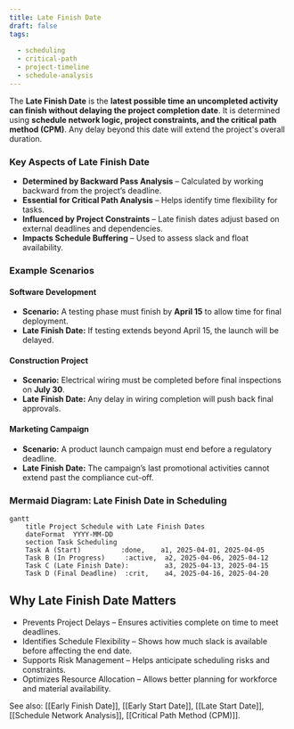 ```yaml
---
title: Late Finish Date
draft: false
tags:
  
  - scheduling
  - critical-path
  - project-timeline
  - schedule-analysis
---
```


The **Late Finish Date** is the **latest possible time an uncompleted activity can finish without delaying the project completion date**. It is determined using **schedule network logic, project constraints, and the critical path method (CPM)**. Any delay beyond this date will extend the project's overall duration.

### **Key Aspects of Late Finish Date**
- **Determined by Backward Pass Analysis** – Calculated by working backward from the project’s deadline.
- **Essential for Critical Path Analysis** – Helps identify time flexibility for tasks.
- **Influenced by Project Constraints** – Late finish dates adjust based on external deadlines and dependencies.
- **Impacts Schedule Buffering** – Used to assess slack and float availability.

### **Example Scenarios**

#### **Software Development**
- **Scenario:** A testing phase must finish by **April 15** to allow time for final deployment.
- **Late Finish Date:** If testing extends beyond April 15, the launch will be delayed.

#### **Construction Project**
- **Scenario:** Electrical wiring must be completed before final inspections on **July 30**.
- **Late Finish Date:** Any delay in wiring completion will push back final approvals.

#### **Marketing Campaign**
- **Scenario:** A product launch campaign must end before a regulatory deadline.
- **Late Finish Date:** The campaign’s last promotional activities cannot extend past the compliance cut-off.

### **Mermaid Diagram: Late Finish Date in Scheduling**
```mermaid
gantt
    title Project Schedule with Late Finish Dates
    dateFormat  YYYY-MM-DD
    section Task Scheduling
    Task A (Start)          :done,    a1, 2025-04-01, 2025-04-05
    Task B (In Progress)     :active,  a2, 2025-04-06, 2025-04-12
    Task C (Late Finish Date):         a3, 2025-04-13, 2025-04-15
    Task D (Final Deadline)  :crit,    a4, 2025-04-16, 2025-04-20
```

## Why Late Finish Date Matters

- Prevents Project Delays – Ensures activities complete on time to meet deadlines.
- Identifies Schedule Flexibility – Shows how much slack is available before affecting the end date.
- Supports Risk Management – Helps anticipate scheduling risks and constraints.
- Optimizes Resource Allocation – Allows better planning for workforce and material availability.

See also: [[Early Finish Date]], [[Early Start Date]], [[Late Start Date]], [[Schedule Network Analysis]], [[Critical Path Method (CPM)]].